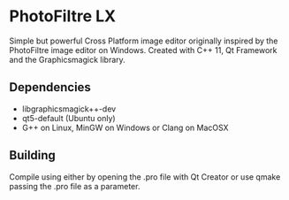 # PhotoFiltre LX

Simple but powerful Cross Platform image editor originally inspired by the PhotoFiltre image editor on Windows. Created with C++ 11, Qt Framework and the Graphicsmagick library.

## Dependencies
* libgraphicsmagick++-dev
* qt5-default (Ubuntu only)
* G++ on Linux, MinGW on Windows or Clang on MacOSX

## Building
Compile using either by opening the .pro file with Qt Creator or use qmake passing the .pro file as a parameter.